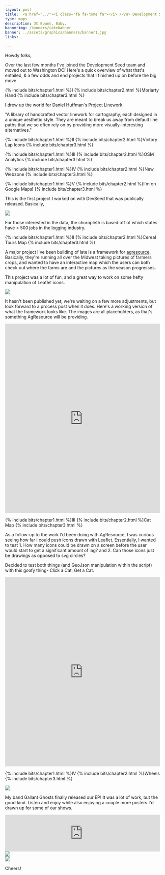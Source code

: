 ```yaml
---
layout: post
title:  <a href="../"><i class="fa fa-home fa"></i> /</a> Development Seed
type: maps
description: DC Bound, Baby. 
bannerimg: /banners/cakebanner
banner: ../assets/graphics/banners/banner1.jpg
links: 

---
```


Howdy folks,

Over the last few months I've joined the Development Seed team and moved out to Washington DC! Here's a quick overview of what that's entailed, & a few odds and end projects that I finished up on before the big move.

{% include bits/chapter1.html %}I
{% include bits/chapter2.html %}Moriarty Hand
{% include bits/chapter3.html %}

I drew up the world for Daniel Huffman's Project Linework. 

"A library of handcrafted vector linework for cartography, each designed in a unique aesthetic style. They are meant to break us away from default line paths that we so often rely on by providing more visually-interesting alternatives."

{% include bits/chapter1.html %}II
{% include bits/chapter2.html %}Victory Lap Icons 
{% include bits/chapter3.html %}


{% include bits/chapter1.html %}III
{% include bits/chapter2.html %}OSM Analytics 
{% include bits/chapter3.html %}


{% include bits/chapter1.html %}IV
{% include bits/chapter2.html %}New Webzone 
{% include bits/chapter3.html %}


{% include bits/chapter1.html %}V
{% include bits/chapter2.html %}I'm on Google Maps! 
{% include bits/chapter3.html %}


This is the first project I worked on with DevSeed that was publically released. Basically, 

<div class="images"><img src="/graphics/blog/smr/lumbermap.png" class="ib"></div>

For those interested in the data, the choropleth is based off of which states have > 500 jobs in the logging industry.

{% include bits/chapter1.html %}II
{% include bits/chapter2.html %}Cereal Tours Map
{% include bits/chapter3.html %}

A major project I've been building of late is a framework for [agresource](http://agresource.com/). Basically, they're running all over the Midwest taking pictures of farmers crops, and wanted to have an interactive map which the users can both check out where the farms are and the pictures as the season progresses.

This project was a lot of fun, and a great way to work on some hefty manipulation of Leaflet icons.

<div class="images"><img src="/graphics/blog/smr/cage.gif"></div>

It hasn't been published yet, we're waiting on a few more adjustments, but look forward to a process post when it does. Here's a working version of what the framework looks like. The images are all placeholders, as that's something AgResource will be providing.

<div class = "centermeplease"><iframe src="http://dylanmoriarty.github.io/maps/AgResource/index.html" frameborder= "0" width="100%" height="616"></iframe></div>
<div class = "block"></div>

{% include bits/chapter1.html %}III
{% include bits/chapter2.html %}Cat Map
{% include bits/chapter3.html %}

As a follow-up to the work I'd been doing with AgResource, I was curious seeing how far I could push icons drawn with Leaflet. Essentially, I wanted to test 1. How many icons could be drawn on a screen before the user would start to get a significant amount of lag? and 2. Can those icons just be drawings as opposed to svg circles?

Decided to test both things (and GeoJson manipulation within the script) with this goofy thing- Click a Cat, Get a Cat.

<div class = "centermeplease"><iframe src="http://dylanmoriarty.github.io/maps/catmap/" scrolling = "no" frameborder= "0" width="100%" height="616"></iframe></div>
<div class = "block"></div>

{% include bits/chapter1.html %}IV
{% include bits/chapter2.html %}Wheels
{% include bits/chapter3.html %}

<div class="images"><img src="/graphics/blog/smr/Wheels.png"></div>

My band Gallant Ghosts finally released our EP! It was a lot of work, but the good kind. Listen and enjoy while also enjoying a couple more posters I'd drawn up for some of our shows.

<iframe style="border: 0; width: 100%; height: 120px;" src="https://bandcamp.com/EmbeddedPlayer/album=3973013692/size=large/bgcol=333333/linkcol=2ebd35/tracklist=false/artwork=small/transparent=true/" seamless><a href="http://gallantghosts.bandcamp.com/album/wheels-ep">Wheels EP by Gallant Ghosts</a></iframe>

<div class="images"><img src="/graphics/blog/smr/nhb.jpg"></div>
<div class="images"><img src="/graphics/blog/smr/vcb.jpg"></div>

Cheers!